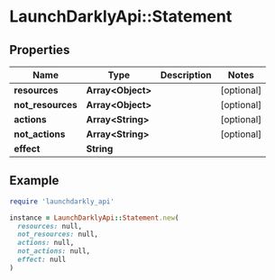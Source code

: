 # LaunchDarklyApi::Statement

## Properties

| Name | Type | Description | Notes |
| ---- | ---- | ----------- | ----- |
| **resources** | **Array&lt;Object&gt;** |  | [optional] |
| **not_resources** | **Array&lt;Object&gt;** |  | [optional] |
| **actions** | **Array&lt;String&gt;** |  | [optional] |
| **not_actions** | **Array&lt;String&gt;** |  | [optional] |
| **effect** | **String** |  |  |

## Example

```ruby
require 'launchdarkly_api'

instance = LaunchDarklyApi::Statement.new(
  resources: null,
  not_resources: null,
  actions: null,
  not_actions: null,
  effect: null
)
```

